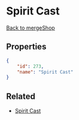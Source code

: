 # Spirit Cast

<no description available>

[Back to mergeShop](../merge-shops.md)

## Properties

```json
{
    "id": 273,
    "name": "Spirit Cast"
}
```

## Related

- [Spirit Cast](../items/15721-spirit-cast.md)

